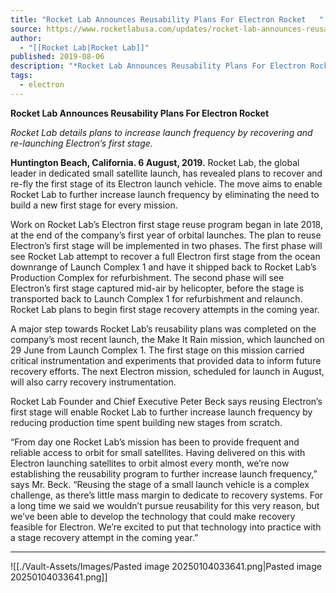 ```yaml
---
title: "Rocket Lab Announces Reusability Plans For Electron Rocket   "
source: https://www.rocketlabusa.com/updates/rocket-lab-announces-reusability-plans-for-electron-rocket/
author:
  - "[[Rocket Lab|Rocket Lab]]"
published: 2019-08-06
description: "*Rocket Lab Announces Reusability Plans For Electron Rocket *"
tags:
  - electron
---
```

**Rocket Lab Announces Reusability Plans For Electron Rocket**  

*Rocket Lab details plans to increase launch frequency by recovering and re-launching Electron’s first stage.*

**Huntington Beach, California. 6 August, 2019.** Rocket Lab, the global leader in dedicated small satellite launch, has revealed plans to recover and re-fly the first stage of its Electron launch vehicle. The move aims to enable Rocket Lab to further increase launch frequency by eliminating the need to build a new first stage for every mission.

Work on Rocket Lab’s Electron first stage reuse program began in late 2018, at the end of the company’s first year of orbital launches. The plan to reuse Electron’s first stage will be implemented in two phases. The first phase will see Rocket Lab attempt to recover a full Electron first stage from the ocean downrange of Launch Complex 1 and have it shipped back to Rocket Lab’s Production Complex for refurbishment. The second phase will see Electron’s first stage captured mid-air by helicopter, before the stage is transported back to Launch Complex 1 for refurbishment and relaunch. Rocket Lab plans to begin first stage recovery attempts in the coming year.  

A major step towards Rocket Lab’s reusability plans was completed on the company’s most recent launch, the Make It Rain mission, which launched on 29 June from Launch Complex 1. The first stage on this mission carried critical instrumentation and experiments that provided data to inform future recovery efforts. The next Electron mission, scheduled for launch in August, will also carry recovery instrumentation.  

Rocket Lab Founder and Chief Executive Peter Beck says reusing Electron’s first stage will enable Rocket Lab to further increase launch frequency by reducing production time spent building new stages from scratch.

“From day one Rocket Lab’s mission has been to provide frequent and reliable access to orbit for small satellites. Having delivered on this with Electron launching satellites to orbit almost every month, we’re now establishing the reusability program to further increase launch frequency,” says Mr. Beck. “Reusing the stage of a small launch vehicle is a complex challenge, as there’s little mass margin to dedicate to recovery systems. For a long time we said we wouldn’t pursue reusability for this very reason, but we’ve been able to develop the technology that could make recovery feasible for Electron. We’re excited to put that technology into practice with a stage recovery attempt in the coming year.”

---

![[./Vault-Assets/Images/Pasted image 20250104033641.png|Pasted image 20250104033641.png]]